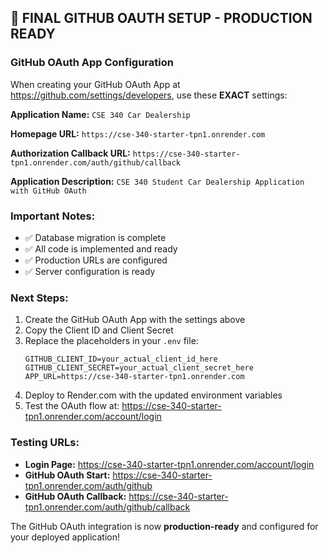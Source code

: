 ## 🎯 FINAL GITHUB OAUTH SETUP - PRODUCTION READY

### GitHub OAuth App Configuration

When creating your GitHub OAuth App at https://github.com/settings/developers, use these **EXACT** settings:

**Application Name:** `CSE 340 Car Dealership`

**Homepage URL:** `https://cse-340-starter-tpn1.onrender.com`

**Authorization Callback URL:** `https://cse-340-starter-tpn1.onrender.com/auth/github/callback`

**Application Description:** `CSE 340 Student Car Dealership Application with GitHub OAuth`

### Important Notes:

- ✅ Database migration is complete
- ✅ All code is implemented and ready
- ✅ Production URLs are configured
- ✅ Server configuration is ready

### Next Steps:

1. Create the GitHub OAuth App with the settings above
2. Copy the Client ID and Client Secret
3. Replace the placeholders in your `.env` file:
   ```env
   GITHUB_CLIENT_ID=your_actual_client_id_here
   GITHUB_CLIENT_SECRET=your_actual_client_secret_here
   APP_URL=https://cse-340-starter-tpn1.onrender.com
   ```
4. Deploy to Render.com with the updated environment variables
5. Test the OAuth flow at: https://cse-340-starter-tpn1.onrender.com/account/login

### Testing URLs:

- **Login Page:** https://cse-340-starter-tpn1.onrender.com/account/login
- **GitHub OAuth Start:** https://cse-340-starter-tpn1.onrender.com/auth/github
- **GitHub OAuth Callback:** https://cse-340-starter-tpn1.onrender.com/auth/github/callback

The GitHub OAuth integration is now **production-ready** and configured for your deployed application!

